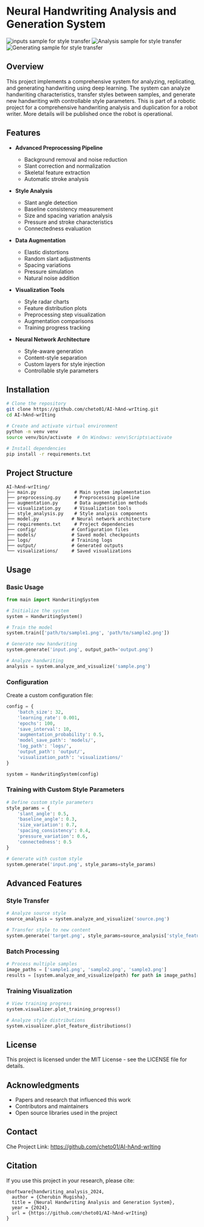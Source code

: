 # Neural Handwriting Analysis and Generation System


<img src="/images/inputs.png" alt="inputs sample for style transfer">
<img src="/images/Analysis.png" alt="Analysis sample for style transfer">
<img src="/images/Generate.png" alt="Generating sample for style transfer">


## Overview
This project implements a comprehensive system for analyzing, replicating, and generating handwriting using deep learning. The system can analyze handwriting characteristics, transfer styles between samples, and generate new handwriting with controllable style parameters. 
This is part of a robotic project for a comprehensive handwriting analysis and duplication for a robot writer. More details will be published once the robot is operational.

## Features
- **Advanced Preprocessing Pipeline**
  - Background removal and noise reduction
  - Slant correction and normalization
  - Skeletal feature extraction
  - Automatic stroke analysis

- **Style Analysis**
  - Slant angle detection
  - Baseline consistency measurement
  - Size and spacing variation analysis
  - Pressure and stroke characteristics
  - Connectedness evaluation

- **Data Augmentation**
  - Elastic distortions
  - Random slant adjustments
  - Spacing variations
  - Pressure simulation
  - Natural noise addition

- **Visualization Tools**
  - Style radar charts
  - Feature distribution plots
  - Preprocessing step visualization
  - Augmentation comparisons
  - Training progress tracking

- **Neural Network Architecture**
  - Style-aware generation
  - Content-style separation
  - Custom layers for style injection
  - Controllable style parameters

## Installation

```bash
# Clone the repository
git clone https://github.com/cheto01/AI-hAnd-wrIting.git
cd AI-hAnd-wrIting

# Create and activate virtual environment
python -m venv venv
source venv/bin/activate  # On Windows: venv\Scripts\activate

# Install dependencies
pip install -r requirements.txt
```


## Project Structure
```
AI-hAnd-wrIting/
├── main.py              # Main system implementation
├── preprocessing.py     # Preprocessing pipeline
├── augmentation.py      # Data augmentation methods
├── visualization.py     # Visualization tools
├── style_analysis.py    # Style analysis components
├── model.py            # Neural network architecture
├── requirements.txt     # Project dependencies
├── config/             # Configuration files
├── models/             # Saved model checkpoints
├── logs/               # Training logs
├── output/             # Generated outputs
└── visualizations/     # Saved visualizations
```

## Usage

### Basic Usage
```python
from main import HandwritingSystem

# Initialize the system
system = HandwritingSystem()

# Train the model
system.train(['path/to/sample1.png', 'path/to/sample2.png'])

# Generate new handwriting
system.generate('input.png', output_path='output.png')

# Analyze handwriting
analysis = system.analyze_and_visualize('sample.png')
```

### Configuration
Create a custom configuration file:
```python
config = {
    'batch_size': 32,
    'learning_rate': 0.001,
    'epochs': 100,
    'save_interval': 10,
    'augmentation_probability': 0.5,
    'model_save_path': 'models/',
    'log_path': 'logs/',
    'output_path': 'output/',
    'visualization_path': 'visualizations/'
}

system = HandwritingSystem(config)
```

### Training with Custom Style Parameters
```python
# Define custom style parameters
style_params = {
    'slant_angle': 0.5,
    'baseline_angle': 0.3,
    'size_variation': 0.7,
    'spacing_consistency': 0.4,
    'pressure_variation': 0.6,
    'connectedness': 0.5
}

# Generate with custom style
system.generate('input.png', style_params=style_params)
```

## Advanced Features

### Style Transfer
```python
# Analyze source style
source_analysis = system.analyze_and_visualize('source.png')

# Transfer style to new content
system.generate('target.png', style_params=source_analysis['style_features'])
```

### Batch Processing
```python
# Process multiple samples
image_paths = ['sample1.png', 'sample2.png', 'sample3.png']
results = [system.analyze_and_visualize(path) for path in image_paths]
```

### Training Visualization
```python
# View training progress
system.visualizer.plot_training_progress()

# Analyze style distributions
system.visualizer.plot_feature_distributions()
```

## License
This project is licensed under the MIT License - see the LICENSE file for details.

## Acknowledgments
- Papers and research that influenced this work
- Contributors and maintainers
- Open source libraries used in the project

## Contact
Che 
Project Link: https://github.com/cheto01/AI-hAnd-wrIting

## Citation
If you use this project in your research, please cite:
```
@software{handwriting_analysis_2024,
  author = {Cherubin Mugisha},
  title = {Neural Handwriting Analysis and Generation System},
  year = {2024},
  url = {https://github.com/cheto01/AI-hAnd-wrIting}
}
```